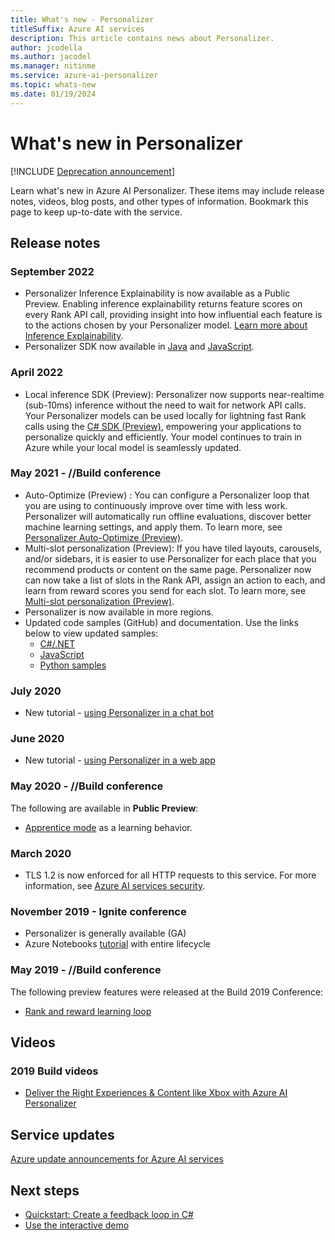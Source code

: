```yaml
---
title: What's new - Personalizer
titleSuffix: Azure AI services
description: This article contains news about Personalizer.
author: jcodella
ms.author: jacodel
ms.manager: nitinme
ms.service: azure-ai-personalizer
ms.topic: whats-new
ms.date: 01/19/2024
---
```

# What's new in Personalizer

[!INCLUDE [Deprecation announcement](includes/deprecation.md)]

Learn what's new in Azure AI Personalizer. These items may include release notes, videos, blog posts, and other types of information. Bookmark this page to keep up-to-date with the service.

## Release notes

### September 2022
* Personalizer Inference Explainability is now available as a Public Preview. Enabling inference explainability returns feature scores on every Rank API call, providing insight into how influential each feature is to the actions chosen by your Personalizer model. [Learn more about Inference Explainability](how-to-inference-explainability.md).
* Personalizer SDK now available in [Java](https://search.maven.org/artifact/com.azure/azure-ai-personalizer/1.0.0-beta.1/jar) and [JavaScript](https://www.npmjs.com/package/@azure-rest/ai-personalizer).

### April 2022
* Local inference SDK (Preview): Personalizer now supports near-realtime (sub-10ms) inference without the need to wait for network API calls. Your Personalizer models can be used locally for lightning fast Rank calls using the [C# SDK (Preview)](https://www.nuget.org/packages/Azure.AI.Personalizer/2.0.0-beta.2), empowering your applications to personalize quickly and efficiently. Your model continues to train in Azure while your local model is seamlessly updated. 

### May 2021  - //Build conference

* Auto-Optimize (Preview) : You can configure a Personalizer loop that you are using to continuously improve over time with less work. Personalizer will automatically run offline evaluations, discover better machine learning settings, and apply them. To learn more, see [Personalizer Auto-Optimize (Preview)](concept-auto-optimization.md).
* Multi-slot personalization (Preview): If you have tiled layouts, carousels, and/or sidebars, it is easier to use Personalizer for each place that you recommend products or content on the same page. Personalizer now can now take a list of slots in the Rank API, assign an action to each, and learn from reward scores you send for each slot. To learn more, see [Multi-slot personalization (Preview)](concept-multi-slot-personalization.md).
* Personalizer is now available in more regions.
* Updated code samples (GitHub) and documentation. Use the links below to view updated samples:
  * [C#/.NET](https://github.com/Azure-Samples/cognitive-services-quickstart-code/tree/master/dotnet/Personalizer)
  * [JavaScript](https://github.com/Azure-Samples/cognitive-services-quickstart-code/tree/master/javascript/Personalizer)
  * [Python samples](https://github.com/Azure-Samples/cognitive-services-quickstart-code/tree/master/python/Personalizer)

### July 2020

* New tutorial - [using Personalizer in a chat bot](tutorial-use-personalizer-chat-bot.md)

### June 2020

* New tutorial - [using Personalizer in a web app](tutorial-use-personalizer-web-app.md)

### May 2020 - //Build conference

The following are available in **Public Preview**:

 * [Apprentice mode](concept-apprentice-mode.md) as a learning behavior.

### March 2020

* TLS 1.2 is now enforced for all HTTP requests to this service. For more information, see [Azure AI services security](../security-features.md).

### November 2019 - Ignite conference

* Personalizer is generally available (GA)
* Azure Notebooks [tutorial](tutorial-use-azure-notebook-generate-loop-data.md) with entire lifecycle

### May 2019 - //Build conference

The following preview features were released at the Build 2019 Conference:

* [Rank and reward learning loop](what-is-personalizer.md)

## Videos

### 2019 Build videos

* [Deliver the Right Experiences & Content like Xbox with Azure AI Personalizer](https://azure.microsoft.com/resources/videos/build-2019-deliver-the-right-experiences-and-content-with-cognitive-services-personalizer/)

## Service updates

[Azure update announcements for Azure AI services](https://azure.microsoft.com/updates/?product=cognitive-services)

## Next steps

* [Quickstart: Create a feedback loop in C#](./quickstart-personalizer-sdk.md?pivots=programming-language-csharp%253fpivots%253dprogramming-language-csharp)
* [Use the interactive demo](https://personalizerdevdemo.azurewebsites.net/)
